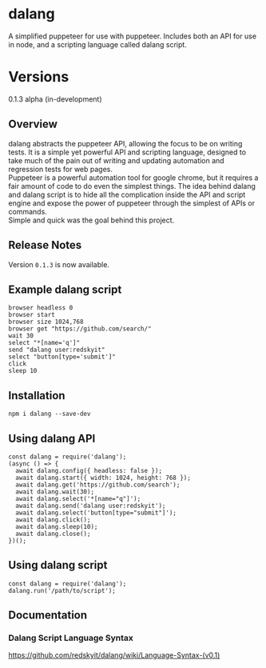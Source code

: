 # dalang
A simplified puppeteer for use with puppeteer.  Includes both an API for use in node, and a scripting language called dalang script.

# Versions
0.1.3 alpha (in-development)

## Overview

dalang abstracts the puppeteer API, allowing the focus to be on writing tests. It 
is a simple yet powerful API and scripting language, designed to take much of the 
pain out of writing and updating automation and regression tests for web pages.  
Puppeteer is a powerful automation tool for google chrome, but it requires a 
fair amount of code to do even the simplest things.  The idea behind dalang and 
dalang script is to hide all the complication inside the API and script engine 
and expose the power of puppeteer through the simplest of APIs or commands.  
Simple and quick was the goal behind this project.

## Release Notes

Version `0.1.3` is now available.

## Example dalang script

    browser headless 0
    browser start
    browser size 1024,768
    browser get "https://github.com/search/"
    wait 30
    select "*[name='q']" 
    send "dalang user:redskyit"
    select "button[type='submit']" 
    click
    sleep 10

## Installation

    npm i dalang --save-dev

## Using dalang API

    const dalang = require('dalang');
    (async () => {
      await dalang.config({ headless: false });
      await dalang.start({ width: 1024, height: 768 });
      await dalang.get('https://github.com/search');
      await dalang.wait(30);
      await dalang.select('*[name="q"]');
      await dalang.send('dalang user:redskyit');
      await dalang.select('button[type="submit"]');
      await dalang.click();
      await dalang.sleep(10);
      await dalang.close();
    })();

## Using dalang script

    const dalang = require('dalang');
    dalang.run('/path/to/script');

## Documentation
### Dalang Script Language Syntax

https://github.com/redskyit/dalang/wiki/Language-Syntax-(v0.1)
